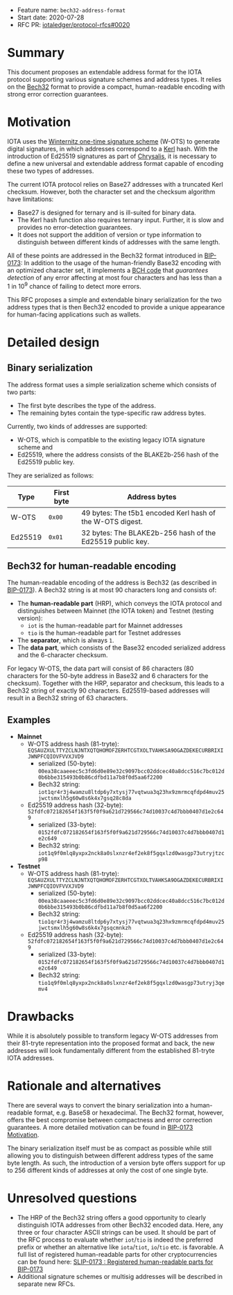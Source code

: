 + Feature name: `bech32-address-format`
+ Start date: 2020-07-28
+ RFC PR: [iotaledger/protocol-rfcs#0020](https://github.com/iotaledger/protocol-rfcs/pull/20)

# Summary

This document proposes an extendable address format for the IOTA protocol supporting various signature schemes and address types. It relies on the [Bech32](https://github.com/bitcoin/bips/blob/master/bip-0173.mediawiki) format to provide a compact, human-readable encoding with strong error correction guarantees.

# Motivation

IOTA uses the [Winternitz one-time signature scheme](https://docs.iota.org/docs/getting-started/1.0/cryptography/signatures) (W-OTS) to generate digital signatures, in which addresses correspond to a [Kerl](https://github.com/iotaledger/kerl) hash. With the introduction of Ed25519 signatures as part of [Chrysalis](https://roadmap.iota.org/chrysalis), it is necessary to define a new universal and extendable address format capable of encoding these two types of addresses.

The current IOTA protocol relies on Base27 addresses with a truncated Kerl checksum. However, both the character set and the checksum algorithm have limitations: 
- Base27 is designed for ternary and is ill-suited for binary data.
- The Kerl hash function also requires ternary input. Further, it is slow and provides no error-detection guarantees.
- It does not support the addition of version or type information to distinguish between different kinds of addresses with the same length.

All of these points are addressed in the Bech32 format introduced in [BIP-0173](https://github.com/bitcoin/bips/blob/master/bip-0173.mediawiki): In addition to the usage of the human-friendly Base32 encoding with an optimized character set, it implements a [BCH code](https://en.wikipedia.org/wiki/BCH_code) that _guarantees detection_ of any error affecting at most four characters and has less than a 1 in 10<sup>9</sup> chance of failing to detect more errors.

This RFC proposes a simple and extendable binary serialization for the two address types that is then Bech32 encoded to provide a unique appearance for human-facing applications such as wallets. 

# Detailed design

## Binary serialization

The address format uses a simple serialization scheme which consists of two parts:

   - The first byte describes the type of the address.
   - The remaining bytes contain the type-specific raw address bytes.

Currently, two kinds of addresses are supported:
 - W-OTS, which is compatible to the existing legacy IOTA signature scheme and
 - Ed25519, where the address consists of the BLAKE2b-256 hash of the Ed25519 public key.

They are serialized as follows:

| Type    | First byte | Address bytes                                             |
| ------- | ---------- | --------------------------------------------------------- |
| W-OTS   | `0x00`     | 49 bytes: The t5b1 encoded Kerl hash of the W-OTS digest. |
| Ed25519 | `0x01`     | 32 bytes: The BLAKE2b-256 hash of the Ed25519 public key. |


## Bech32 for human-readable encoding

The human-readable encoding of the address is Bech32 (as described in [BIP-0173](https://github.com/bitcoin/bips/blob/master/bip-0173.mediawiki)). A Bech32 string is at most 90 characters long and consists of: 

- The **human-readable part** (HRP), which conveys the IOTA protocol and distinguishes between Mainnet (the IOTA token) and Testnet (testing version):
   -  `iot` is the human-readable part for Mainnet addresses
   -  `tio` is the human-readable part for Testnet addresses
- The **separator**, which is always `1`.
- The **data part**, which consists of the Base32 encoded serialized address and the 6-character checksum.

For legacy W-OTS, the data part will consist of 86 characters (80 characters for the 50-byte address in Base32 and 6 characters for the checksum). Together with the HRP, separator and checksum, this leads to a Bech32 string of exactly 90 characters.
Ed25519-based addresses will result in a Bech32 string of 63 characters.

## Examples

- **Mainnet**
   - W-OTS address hash (81-tryte): `EQSAUZXULTTYZCLNJNTXQTQHOMOFZERHTCGTXOLTVAHKSA9OGAZDEKECURBRIXIJWNPFCQIOVFVVXJVD9`
      - serialized (50-byte): `00ea38caaeeec5c3fd6d0e89e32c9097bcc02ddcec40a8dcc516c7bc012d0b6bbe315493b0b86cdfbd11a7b8f0d5aa6f2200`
      - Bech32 string: `iot1qr4r3j4wamzu8ltdp6y7xtysj77vqtwua3q23hx9zmrmcqfdpd4muv25jwctsmxlh5g60w8s6k4x7gsq28c8da`
   - Ed25519 address hash (32-byte): `52fdfc072182654f163f5f0f9a621d729566c74d10037c4d7bbb0407d1e2c649`
      - serialized (33-byte): `0152fdfc072182654f163f5f0f9a621d729566c74d10037c4d7bbb0407d1e2c649`
      - Bech32 string: `iot1q9f0mlq8yxpx2nck8a0slxnzr4ef2ek8f5gqxlzd0wasgp73utryjtzcp98`
- **Testnet**
   - W-OTS address hash (81-tryte): `EQSAUZXULTTYZCLNJNTXQTQHOMOFZERHTCGTXOLTVAHKSA9OGAZDEKECURBRIXIJWNPFCQIOVFVVXJVD9`
      - serialized (50-byte): `00ea38caaeeec5c3fd6d0e89e32c9097bcc02ddcec40a8dcc516c7bc012d0b6bbe315493b0b86cdfbd11a7b8f0d5aa6f2200`
      - Bech32 string: `tio1qr4r3j4wamzu8ltdp6y7xtysj77vqtwua3q23hx9zmrmcqfdpd4muv25jwctsmxlh5g60w8s6k4x7gsqcmnkzh`
   - Ed25519 address hash (32-byte): `52fdfc072182654f163f5f0f9a621d729566c74d10037c4d7bbb0407d1e2c649`
      - serialized (33-byte): `0152fdfc072182654f163f5f0f9a621d729566c74d10037c4d7bbb0407d1e2c649`
      - Bech32 string: `tio1q9f0mlq8yxpx2nck8a0slxnzr4ef2ek8f5gqxlzd0wasgp73utryj3qemv4`

# Drawbacks

While it is absolutely possible to transform legacy W-OTS addresses from their 81-tryte representation into the proposed format and back, the new addresses will look fundamentally different from the established 81-tryte IOTA addresses. 

# Rationale and alternatives

There are several ways to convert the binary serialization into a human-readable format, e.g. Base58 or hexadecimal. The Bech32 format, however, offers the best compromise between compactness and error correction guarantees. A more detailed motivation can be found in [BIP-0173 Motivation](https://github.com/bitcoin/bips/blob/master/bip-0173.mediawiki#motivation).

The binary serialization itself must be as compact as possible while still allowing you to distinguish between different address types of the same byte length. As such, the introduction of a version byte offers support for up to 256 different kinds of addresses at only the cost of one single byte.

# Unresolved questions

- The HRP of the Bech32 string offers a good opportunity to clearly distinguish IOTA addresses from other Bech32 encoded data. Here, any three or four character ASCII strings can be used. It should be part of the RFC process to evaluate whether `iot`/`tio` is indeed the preferred prefix or whether an alternative like `iota`/`tiot`, `io`/`tio` etc. is favorable.
A full list of registered human-readable parts for other cryptocurrencies can be found here: [SLIP-0173 : Registered human-readable parts for BIP-0173](https://github.com/satoshilabs/slips/blob/master/slip-0173.md)
- Additional signature schemes or multisig addresses will be described in separate new RFCs.
